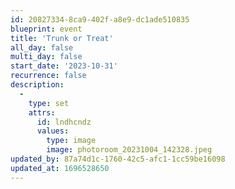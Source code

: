 ```yaml
---
id: 20827334-8ca9-402f-a8e9-dc1ade510835
blueprint: event
title: 'Trunk or Treat'
all_day: false
multi_day: false
start_date: '2023-10-31'
recurrence: false
description:
  -
    type: set
    attrs:
      id: lndhcndz
      values:
        type: image
        image: photoroom_20231004_142328.jpeg
updated_by: 87a74d1c-1760-42c5-afc1-1cc59be16098
updated_at: 1696528650
---
```

